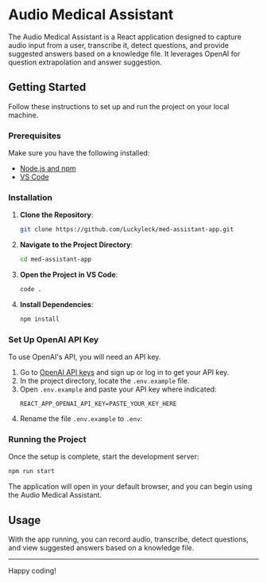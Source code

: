 
# Audio Medical Assistant

The Audio Medical Assistant is a React application designed to capture audio input from a user, transcribe it, detect questions, and provide suggested answers based on a knowledge file. It leverages OpenAI for question extrapolation and answer suggestion.

## Getting Started

Follow these instructions to set up and run the project on your local machine.

### Prerequisites

Make sure you have the following installed:
- [Node.js and npm](https://nodejs.org/en/download/)
- [VS Code](https://code.visualstudio.com/)

### Installation

1. **Clone the Repository**:
   ```bash
   git clone https://github.com/Luckyleck/med-assistant-app.git
   ```

2. **Navigate to the Project Directory**:
   ```bash
   cd med-assistant-app
   ```

3. **Open the Project in VS Code**:
   ```bash
   code .
   ```

4. **Install Dependencies**:
   ```bash
   npm install
   ```

### Set Up OpenAI API Key

To use OpenAI's API, you will need an API key.

1. Go to [OpenAI API keys](https://platform.openai.com/api-keys) and sign up or log in to get your API key.
2. In the project directory, locate the `.env.example` file.
3. Open `.env.example` and paste your API key where indicated:
   ```env
   REACT_APP_OPENAI_API_KEY=PASTE_YOUR_KEY_HERE
   ```
4. Rename the file `.env.example` to `.env`:  

### Running the Project

Once the setup is complete, start the development server:

```bash
npm run start
```

The application will open in your default browser, and you can begin using the Audio Medical Assistant.

## Usage

With the app running, you can record audio, transcribe, detect questions, and view suggested answers based on a knowledge file.

---

Happy coding!
